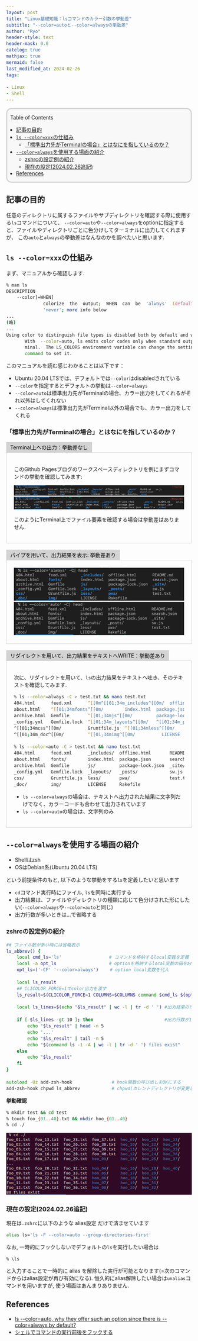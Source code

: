 ```yaml
---
layout: post
title: "Linux基礎知識：lsコマンドのカラー引数の挙動差"
subtitle: "--color=autoと--color=alwaysの挙動差"
author: "Ryo"
header-style: text
header-mask: 0.0
catelog: true
mathjax: true
mermaid: false
last_modified_at: 2024-02-26
tags:

- Linux
- Shell
---
```


<div style='border-radius: 1em; border-style:solid; border-color:#D3D3D3; background-color:#F8F8F8'>

<p class="h4">&nbsp;&nbsp;Table of Contents</p>

<!-- START doctoc generated TOC please keep comment here to allow auto update -->
<!-- DON'T EDIT THIS SECTION, INSTEAD RE-RUN doctoc TO UPDATE -->

- [記事の目的](#%E8%A8%98%E4%BA%8B%E3%81%AE%E7%9B%AE%E7%9A%84)
- [`ls --color=xxx`の仕組み](#ls---colorxxx%E3%81%AE%E4%BB%95%E7%B5%84%E3%81%BF)
  - [「標準出力先がTerminalの場合」とはなにを指しているのか？](#%E6%A8%99%E6%BA%96%E5%87%BA%E5%8A%9B%E5%85%88%E3%81%8Cterminal%E3%81%AE%E5%A0%B4%E5%90%88%E3%81%A8%E3%81%AF%E3%81%AA%E3%81%AB%E3%82%92%E6%8C%87%E3%81%97%E3%81%A6%E3%81%84%E3%82%8B%E3%81%AE%E3%81%8B)
- [`--color=always`を使用する場面の紹介](#--coloralways%E3%82%92%E4%BD%BF%E7%94%A8%E3%81%99%E3%82%8B%E5%A0%B4%E9%9D%A2%E3%81%AE%E7%B4%B9%E4%BB%8B)
  - [zshrcの設定例の紹介](#zshrc%E3%81%AE%E8%A8%AD%E5%AE%9A%E4%BE%8B%E3%81%AE%E7%B4%B9%E4%BB%8B)
  - [現在の設定(2024.02.26追記)](#%E7%8F%BE%E5%9C%A8%E3%81%AE%E8%A8%AD%E5%AE%9A20240226%E8%BF%BD%E8%A8%98)
- [References](#references)

<!-- END doctoc generated TOC please keep comment here to allow auto update -->


</div>

## 記事の目的

任意のディレクトリに属するファイルやサブディレクトリを確認する際に使用する`ls`コマンドについて、
`--color=auto`や`--color=always`をoptionに指定すると、ファイルやディレクトリごとに色分けしてターミナルに出力してくれますが、
この`auto`と`always`の挙動差はなんなのかを調べたいと思います.

## `ls --color=xxx`の仕組み

まず、マニュアルから確認します.

```zsh
% man ls
DESCRIPTION
    --color[=WHEN]
              colorize  the  output;  WHEN  can  be  'always'  (default  if omitted), 'auto', or
              'never'; more info below
...
(略)
...
Using color to distinguish file types is disabled both by default and with --color=never.
       With  --color=auto, ls emits color codes only when standard output is connected to a ter‐
       minal.  The LS_COLORS environment variable can change the settings.   Use  the  dircolors
       command to set it.
```

このマニュアルを読む感じわかることは以下です：

- Ubuntu 20.04 LTSでは、デフォルトでは`--color`はdisabledされている
- `--color`を指定するとデフォルトの挙動は`--color=always`
- `--color=auto`は標準出力先がTerminalの場合、カラー出力をしてくれるがそれ以外はしてくれない
- `--color=always`は標準出力先がTerminal以外の場合でも、カラー出力をしてくれる

### 「標準出力先がTerminalの場合」とはなにを指しているのか？

<div style="display: inline-block; background: #D3D3D3;; border: 1px solid #D3D3D3; padding: 3px 10px;color:black"><span >Terminal上への出力：挙動差なし</span>
</div>

<div style="border: 1px solid #D3D3D3; font-size: 100%; padding: 20px;">

このGithub Pagesブログのワークスペースディレクトリを例にまずコマンドの挙動を確認してみます:

<img src="https://github.com/ryonakimageserver/omorikaizuka/blob/master/%E3%83%96%E3%83%AD%E3%82%B0%E7%94%A8/20220226-ls-always.png?raw=true">

<img src="https://github.com/ryonakimageserver/omorikaizuka/blob/master/%E3%83%96%E3%83%AD%E3%82%B0%E7%94%A8/20220226-ls-auto.png?raw=true">

このようにTerminal上でファイル要素を確認する場合は挙動差はありません. 

</div>

<br>

<div style="display: inline-block; background: #D3D3D3;; border: 1px solid #D3D3D3; padding: 3px 10px;color:black"><span >パイプを用いて、出力結果を表示: 挙動差あり</span>
</div>

<div style="border: 1px solid #D3D3D3; font-size: 100%; padding: 20px;">

<img src="https://github.com/ryonakimageserver/omorikaizuka/blob/master/%E3%83%96%E3%83%AD%E3%82%B0%E7%94%A8/20220226-ls-always-head.png?raw=true">

<img src="https://github.com/ryonakimageserver/omorikaizuka/blob/master/%E3%83%96%E3%83%AD%E3%82%B0%E7%94%A8/20220226-ls-auto-head.png?raw=true">

</div>

<br>

<div style="display: inline-block; background: #D3D3D3;; border: 1px solid #D3D3D3; padding: 3px 10px;color:black"><span >リダイレクトを用いて、出力結果をテキストへWRITE：挙動差あり</span>
</div>

<div style="border: 1px solid #D3D3D3; font-size: 100%; padding: 20px;">

次に、リダイレクトを用いて、`ls`の出力結果をテキストへ吐き、そのテキストを確認してみます.

```zsh
% ls --color=always -C > test.txt && nano test.txt
404.html      feed.xml      ^[[0m^[[01;34m_includes^[[0m/  offline.html       README.md
about.html    ^[[01;34mfonts^[[0m/        index.html  package.json       search.json
archive.html  Gemfile       ^[[01;34mjs^[[0m/         package-lock.json  ^[[01;34m_site^[[0m/
_config.yml   Gemfile.lock  ^[[01;34m_layouts^[[0m/   ^[[01;34m_posts^[[0m/            sw.js
^[[01;34mcss^[[0m/          Gruntfile.js  ^[[01;34mless^[[0m/       ^[[01;34mpwa^[[0m/               test.txt
^[[01;34m_doc^[[0m/         ^[[01;34mimg^[[0m/          LICENSE     Rakefile

% ls --color=auto -C > test.txt && nano test.txt 
404.html      feed.xml      _includes/  offline.html       README.md
about.html    fonts/        index.html  package.json       search.json
archive.html  Gemfile       js/         package-lock.json  _site/
_config.yml   Gemfile.lock  _layouts/   _posts/            sw.js
css/          Gruntfile.js  less/       pwa/               test.txt
_doc/         img/          LICENSE     Rakefile
```

- `ls --color=always`の場合は、テキストへ出力された結果に文字列だけでなく、カラーコードも合わせて出力されています
- `ls --color=auto`の場合は、文字列のみ


</div>

## `--color=always`を使用する場面の紹介

- Shellはzsh
- OSはDebian系(Ubuntu 20.04 LTS)

という前提条件のもと, 以下のような挙動をする`ls`を定義したいと思います

- `cd`コマンド実行時にファイル, `ls`を同時に実行する
- 出力結果は、ファイルやディレクトリの種類に応じて色分けされた形にしたい(`--color=always`や`--color=auto`と同じ)
- 出力行数が多いときは...で省略する


### zshrcの設定例の紹介

```zsh
## ファイル数が多い時には省略表示
ls_abbrev() {
    local cmd_ls='ls'                  # コマンドを格納するlocal変数を定義
    local -a opt_ls                    # optionを格納するlocal変数の箱をarray型で定義
    opt_ls=('-CF' '--color=always')　　 # option local変数を代入

    local ls_result
    ## CLICOLOR_FORCE=1でcolor出力を渡す
    ls_result=$(CLICOLOR_FORCE=1 COLUMNS=$COLUMNS command $cmd_ls ${opt_ls[@]} | sed $'/^\e\[[0-9;]*m$/d')

    local ls_lines=$(echo "$ls_result" | wc -l | tr -d ' ') #出力結果の行数をカウント

    if [ $ls_lines -gt 10 ]; then                           #出力行数が11以上か未満で省略を切り分ける
        echo "$ls_result" | head -n 5
        echo '...'
        echo "$ls_result" | tail -n 5
        echo "$(command ls -1 -A | wc -l | tr -d ' ') files exist"
    else
        echo "$ls_result"
    fi
}

autoload -Uz add-zsh-hook               # hook関数の呼び出しをOKにする
add-zsh-hook chpwd ls_abbrev            # chpwd(カレントディレクトリが変更したとき)をトリガーに ls_abbrevを実行する
```

**挙動確認**

```zsh
% mkdir test && cd test
% touch foo_{01..40}.txt && mkdir hoo_{01..40}
% cd ./
```

<img src="https://github.com/ryonakimageserver/omorikaizuka/blob/master/%E3%83%96%E3%83%AD%E3%82%B0%E7%94%A8/20220226-ls-abbrev.png?raw=true">


### 現在の設定(2024.02.26追記)

現在は`.zshrc`に以下のような alias設定 だけで済ませています

```zsh
alias ls='ls -F --color=auto --group-directories-first'
```

なお, 一時的にフックしないでデフォルトの`ls`を実行したい場合は

```
% \ls
```

と入力することで一時的に alias を解除した実行が可能となります(=次のコマンドからはalias設定が再び有効になる).
恒久的にalias解除したい場合は`unalias`コマンドを用いますが, 使う場面はあんまりありません.


References
----------
- [ls --color=auto, why they offer such an option since there is --color=always by default?](https://unix.stackexchange.com/questions/625214/ls-color-auto-why-they-offer-such-an-option-since-there-is-color-always-by)
- [シェルでコマンドの実行前後をフックする](https://note.hibariya.org/articles/20170219/shell-postexec.html)
